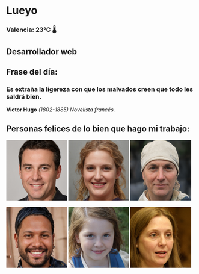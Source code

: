 # Lueyo
### Valencia:  23°C 🌡️
## Desarrollador web
## Frase del día:
<!-- START QUOTE -->
### Es extraña la ligereza con que los malvados creen que todo les saldrá bien.
**Victor Hugo** *(1802-1885) Novelista francés.*
<!-- END QUOTE -->






## Personas felices de lo bien que hago mi trabajo:

<p float="left">
  <img src="src/image_0.png" width="32%" />
  <img src="src/image_1.png" width="32%" /> 
  <img src="src/image_2.png" width="32%" />
</p>
<p float="left">
  <img src="src/image_3.png" width="32%" />
  <img src="src/image_4.png" width="32%" /> 
  <img src="src/image_5.png" width="32%" />
</p>
